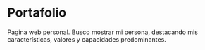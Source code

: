 # Portafolio
Pagina web personal. Busco mostrar mi persona, destacando mis características, valores y capacidades predominantes.
